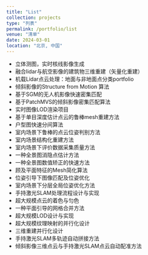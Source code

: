 ```yaml
---
title: "List"
collection: projects
type: "列表"
permalink: /portfolio/list
venue: "清单"
date: 2024-03-01
location: "北京, 中国"
---
```


<!-- ![](/portfolio/2012-06-01/s4.png) -->

- 立体测图，实时核线影像生成
- 融合lidar与航空影像的建筑物三维重建（矢量化重建）
- 机载Lidar点云处理：地面与非地面点分类portfolio
- 倾斜影像的Structure from Motion 算法
- 基于SGM的无人机影像快速密集匹配
- 基于PatchMVS的倾斜影像密集匹配算法
- 实时图像LOD渲染项目
- 基于单目深度估计点云的鲁棒mesh重建方法
- 户型图快速分间算法
- 室内场景下鲁棒的点云位姿判别方法
- 室内场景结构化重建方法
- 室内场景下评价数据采集质量方法
- 一种全景图消隐点估计方法
- 一种全景图数值矫正的快速方法
- 顾及平面特征的Mesh简化算法
- 位姿引导下图像匹配及位姿优化
- 室内场景下分层全局位姿优化方法
- 手持激光SLAM处理流程设计与实现
- 超大规模点云的着色与匀色
- 一种平面引导的网格合并方法
- 超大规模LOD设计与实现
- 超大规模纹理映射的并行化设计
- 三维重建并行化设计
- 手持激光SLAM多轨迹自动拼接方法
- 倾斜影像三维点云与手持激光SLAM点云自动配准方法


